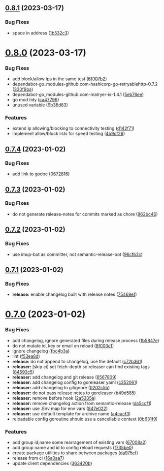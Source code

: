 ## [0.8.1](https://github.com/imup-io/client/compare/v0.8.0...v0.8.1) (2023-03-17)


### Bug Fixes

* space in address ([1b532c3](https://github.com/imup-io/client/commit/1b532c362afd5533f71e24516758a2de33508bf9))

# [0.8.0](https://github.com/imup-io/client/compare/v0.7.4...v0.8.0) (2023-03-17)


### Bug Fixes

* add block/allow ips in the same test ([6f007b2](https://github.com/imup-io/client/commit/6f007b2a11c08e30948fe35692cf3a0e3ad322a3))
* dependabot-go_modules-github.com-hashicorp-go-retryablehttp-0.7.2 ([330f9ba](https://github.com/imup-io/client/commit/330f9baefaabcc175890f1ba17aa126514d6d545))
* dependabot-go_modules-github.com-matryer-is-1.4.1 ([5eb76ee](https://github.com/imup-io/client/commit/5eb76ee23627fafa873d6236c9e6f53ec6854cfb))
* go mod tidy ([ca47799](https://github.com/imup-io/client/commit/ca47799ce5cfc72d8c191d4202897015dfd9a80d))
* unused variable ([9b38d83](https://github.com/imup-io/client/commit/9b38d83656391a581147ef4db2fc508e9a64805e))


### Features

* extend ip allowing/blocking to connectivity testing ([d142f71](https://github.com/imup-io/client/commit/d142f71e75872f3c3b988516c30b5094905c8222))
* implement allow/block lists for speed testing ([4b9cf29](https://github.com/imup-io/client/commit/4b9cf29cf83567f1bf4168a7197652c304f26f1b))

## [0.7.4](https://github.com/imup-io/client/compare/v0.7.3...v0.7.4) (2023-01-02)


### Bug Fixes

* add link to godoc ([0672816](https://github.com/imup-io/client/commit/067281685dd40e0436f443b4decfb0c4d272c60d))

## [0.7.3](https://github.com/imup-io/client/compare/v0.7.2...v0.7.3) (2023-01-02)


### Bug Fixes

* do not generate release-notes for commits marked as chore ([862bc46](https://github.com/imup-io/client/commit/862bc464f7040e027d85bfee01edc82852f9ec87))

## [0.7.2](https://github.com/imup-io/client/compare/v0.7.1...v0.7.2) (2023-01-02)


### Bug Fixes

* use imup-bot as committer, not semantic-release-bot ([96cfb3c](https://github.com/imup-io/client/commit/96cfb3c06186fe156c326a1b2c57f4863e87fc55))

## [0.7.1](https://github.com/imup-io/client/compare/v0.7.0...v0.7.1) (2023-01-02)


### Bug Fixes

* **release:** enable changelog built with release notes ([75469e1](https://github.com/imup-io/client/commit/75469e1b92989f6b09752fec6d92d8df1fce296b))

# [0.7.0](https://github.com/imup-io/client/compare/v0.6.1...v0.7.0) (2023-01-02)


### Bug Fixes

* add changelog, ignore generated files during release process ([1b5847e](https://github.com/imup-io/client/commit/1b5847eb44e78815124a94d6e9cfb038dd078697))
* do not mutate id, key or email on reload ([8f003c1](https://github.com/imup-io/client/commit/8f003c10adece32fa721357542c4cca60650d0f3))
* ignore changelog ([fbc4b3a](https://github.com/imup-io/client/commit/fbc4b3ab5e68bfd30f54009f14d0eb369b5fd58e))
* lint ([f53ea8d](https://github.com/imup-io/client/commit/f53ea8dd692b71cc5be35fe478816c92100d3d2a))
* **release:** do not append to changelog, use the default ([c72b361](https://github.com/imup-io/client/commit/c72b36142c792c435e6d9de3149bb10a8ba4b017))
* **releaser:** [skip ci] set fetch-depth so releaser can find existing tags ([84593c5](https://github.com/imup-io/client/commit/84593c57516a6c80b4aa96d614863e54324761d3))
* **releaser:** add changelog and git release ([6567809](https://github.com/imup-io/client/commit/65678094197157cd0d450ee8d7a2df82b45d7ba2))
* **releaser:** add changelog config to goreleaser yaml ([c352061](https://github.com/imup-io/client/commit/c3520611661c39b81faa94276bf29e6ec01406c6))
* **releaser:** add changelog to gitignore ([0202c5b](https://github.com/imup-io/client/commit/0202c5be133530c8a257e0afc8256533e65afedd))
* **releaser:** do not pass release notes to goreleaser ([b49d585](https://github.com/imup-io/client/commit/b49d585d40fa4820ffde03430b5e66a13b013a37))
* **releaser:** remove before hook ([2a5305a](https://github.com/imup-io/client/commit/2a5305a39239a39c078a13551c6b316b650103a1))
* **releaser:** remove changelog action from semantic-release ([da5cdf1](https://github.com/imup-io/client/commit/da5cdf1f4d32f9fbcab098ed09fc1da1eae6d65d))
* **releaser:** use .Env map for env vars ([847e022](https://github.com/imup-io/client/commit/847e022aa564ab2b546d0c4a12fa6a63f62349bb))
* **releaser:** use default template for archive name ([a4cacf3](https://github.com/imup-io/client/commit/a4cacf39243cd973e1aeee6047856a2e52131983))
* reloadable config goroutine should use a cancellable context ([0b631f9](https://github.com/imup-io/client/commit/0b631f92303b3452ce6130126f1bd8a738311ab5))


### Features

* add group id,name some rearragement of existing vars ([67008a2](https://github.com/imup-io/client/commit/67008a2f2adb87b65ef64d3484e25ae6d3d50804))
* add group name and id to config reload requests ([f735be0](https://github.com/imup-io/client/commit/f735be0121e78a899a6cbe35946b62386609a401))
* create package utilities to share between packages ([da975cf](https://github.com/imup-io/client/commit/da975cf947150dc3b211f82241a872c5a77b6f00))
* release from ci ([16a0aa7](https://github.com/imup-io/client/commit/16a0aa77c1eb907de9462f447f4730b9ce090191))
* update client dependencies ([363420b](https://github.com/imup-io/client/commit/363420bd4d1d9e2004df526cf1df9662a9d03ef4))
